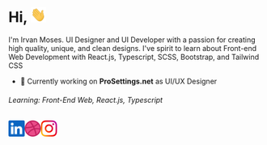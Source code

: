 

# Hi, <img src="https://raw.githubusercontent.com/irvanmoses/irvanmoses/main/wave.gif" width="30px" height="30px" />

<!--
**irvanmoses/irvanmoses** is a ✨ _special_ ✨ repository because its `README.md` (this file) appears on your GitHub profile. -->

I'm Irvan Moses. UI Designer and UI Developer with a passion for creating high quality, unique, and clean designs. I've spirit to learn about Front-end Web Development with React.js, Typescript, SCSS, Bootstrap, and Tailwind CSS

- 💼 Currently working on **ProSettings.net** as UI/UX Designer

###### Learning: Front-End Web, React.js, Typescript


<a href="https://www.linkedin.com/in/irvan-moses-2784771b0">
    <img height="32" align="left" alt="LinkedIn" src="icons/linkedin.png" />
</a>

<a href="https://dribbble.com/irvan_moses">
    <img height="32" align="left" alt="Dribbble" src="icons/dribbble.png" />
</a>

<a href="https://www.instagram.com/irvan_moses">
    <img height="32" align="left" alt="Instagram" src="icons/instagram.png" />
</a>
